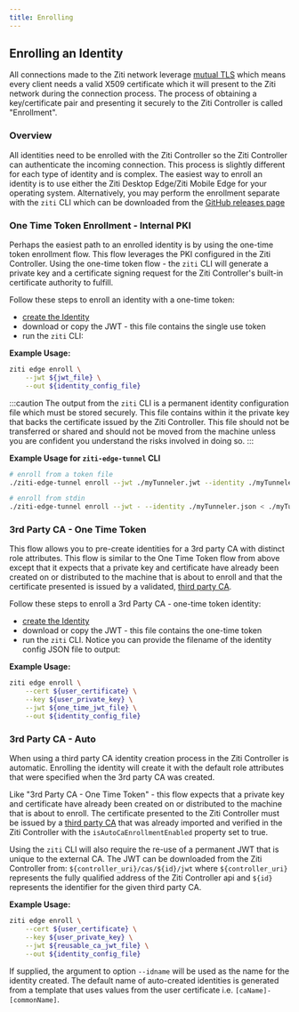 ```yaml
---
title: Enrolling
---
```

## Enrolling an Identity

All connections made to the Ziti network leverage [mutual TLS](https://en.wikipedia.org/wiki/Mutual_authentication)
which means every client needs a valid X509 certificate which it will present to the Ziti network during the connection
process. The process of obtaining a key/certificate pair and presenting it securely to the Ziti Controller is called
"Enrollment".

### Overview

All identities need to be enrolled with the Ziti Controller so the Ziti Controller can authenticate the incoming connection.
This process is slightly different for each type of identity and is complex. The easiest way to enroll an identity is to 
use either the Ziti Desktop Edge/Ziti Mobile Edge for your operating system. Alternatively, you may perform the enrollment separate 
with the `ziti` CLI which can be downloaded from the [GitHub releases page](https://github.com/openziti/ziti/releases/latest) 

### One Time Token Enrollment - Internal PKI

Perhaps the easiest path to an enrolled identity is by using the one-time token enrollment flow. This flow leverages the
PKI configured in the Ziti Controller.  Using the one-time token flow - the `ziti` CLI will generate a private key
and a certificate signing request for the Ziti Controller's built-in certificate authority to fulfill.

Follow these steps to enroll an identity with a one-time token:

* [create the Identity](./creating)
* download or copy the JWT - this file contains the single use token
* run the `ziti` CLI:

**Example Usage:**

```bash
ziti edge enroll \
    --jwt ${jwt_file} \
    --out ${identity_config_file}
```

:::caution
The output from the `ziti` CLI is a permanent identity configuration file which
must be stored securely. This file contains within it the private key that backs
the certificate issued by the Ziti Controller.  This file should not be
transferred or shared and should not be moved from the machine unless you are
confident you understand the risks involved in doing so.
:::

**Example Usage for `ziti-edge-tunnel` CLI**

```bash
# enroll from a token file
./ziti-edge-tunnel enroll --jwt ./myTunneler.jwt --identity ./myTunneler.json
```

```bash
# enroll from stdin
./ziti-edge-tunnel enroll --jwt - --identity ./myTunneler.json < ./myTunneler.jwt
```

### 3rd Party CA - One Time Token

This flow allows you to pre-create identities for a 3rd party CA with distinct role attributes. This flow is similar to the One Time Token flow from above except that it expects that a private key and certificate have
already been created on or distributed to the machine that is about to enroll and that the certificate presented is
issued by a validated, [third party CA](/learn/core-concepts/pki.md#third-party-ca-optional).

Follow these steps to enroll a 3rd Party CA - one-time token identity:

* [create the Identity](./creating)
* download or copy the JWT - this file contains the one-time token
* run the `ziti` CLI. Notice you can provide the filename of the identity config JSON file to output:

**Example Usage:**

```bash
ziti edge enroll \
    --cert ${user_certificate} \
    --key ${user_private_key} \
    --jwt ${one_time_jwt_file} \
    --out ${identity_config_file}
```

### 3rd Party CA - Auto

When using a third party CA identity creation process in the Ziti Controller is
automatic. Enrolling the identity will create it with the default role attributes that were specified when the 3rd party CA was created.

Like "3rd Party CA - One Time Token" - this flow expects that a private key and certificate have
already been created on or distributed to the machine that is about to enroll.
The certificate presented to the Ziti Controller must be issued by a [third
party CA](/learn/core-concepts/pki.md#third-party-ca-optional) that was already
imported and verified in the Ziti Controller with the
`isAutoCaEnrollmentEnabled` property set to true.

Using the `ziti` CLI will also require the re-use of a permanent JWT that is unique to the external CA. The JWT
can be downloaded from the Ziti Controller from:  `${controller_uri}/cas/${id}/jwt` where `${controller_uri}` represents
the fully qualified address of the Ziti Controller api and `${id}` represents the identifier for the given third party CA.

**Example Usage:**

```bash
ziti edge enroll \
    --cert ${user_certificate} \
    --key ${user_private_key} \
    --jwt ${reusable_ca_jwt_file} \
    --out ${identity_config_file}
```

If supplied, the argument to option `--idname` will be used as the name for the identity created. The default name of auto-created identities is generated from a template that uses values from the user certificate i.e. `[caName]-[commonName]`.
